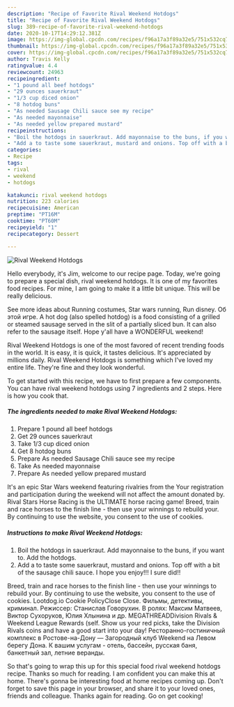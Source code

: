 ```yaml
---
description: "Recipe of Favorite Rival Weekend Hotdogs"
title: "Recipe of Favorite Rival Weekend Hotdogs"
slug: 389-recipe-of-favorite-rival-weekend-hotdogs
date: 2020-10-17T14:29:12.381Z
image: https://img-global.cpcdn.com/recipes/f96a17a3f89a32e5/751x532cq70/rival-weekend-hotdogs-recipe-main-photo.jpg
thumbnail: https://img-global.cpcdn.com/recipes/f96a17a3f89a32e5/751x532cq70/rival-weekend-hotdogs-recipe-main-photo.jpg
cover: https://img-global.cpcdn.com/recipes/f96a17a3f89a32e5/751x532cq70/rival-weekend-hotdogs-recipe-main-photo.jpg
author: Travis Kelly
ratingvalue: 4.4
reviewcount: 24963
recipeingredient:
- "1 pound all beef hotdogs"
- "29 ounces sauerkraut"
- "1/3 cup diced onion"
- "8 hotdog buns"
- "As needed Sausage Chili sauce see my recipe"
- "As needed mayonnaise"
- "As needed yellow prepared mustard"
recipeinstructions:
- "Boil the hotdogs in sauerkraut. Add mayonnaise to the buns, if you want to. Add the hotdogs."
- "Add a to taste some sauerkraut, mustard and onions. Top off with a bit of the sausage chili sauce. I hope you enjoy!!! I sure did!!"
categories:
- Recipe
tags:
- rival
- weekend
- hotdogs

katakunci: rival weekend hotdogs 
nutrition: 223 calories
recipecuisine: American
preptime: "PT16M"
cooktime: "PT60M"
recipeyield: "1"
recipecategory: Dessert

---
```



![Rival Weekend Hotdogs](https://img-global.cpcdn.com/recipes/f96a17a3f89a32e5/751x532cq70/rival-weekend-hotdogs-recipe-main-photo.jpg)

Hello everybody, it's Jim, welcome to our recipe page. Today, we're going to prepare a special dish, rival weekend hotdogs. It is one of my favorites food recipes. For mine, I am going to make it a little bit unique. This will be really delicious.

See more ideas about Running costumes, Star wars running, Run disney. Об этой игре. A hot dog (also spelled hotdog) is a food consisting of a grilled or steamed sausage served in the slit of a partially sliced bun. It can also refer to the sausage itself. Hope y&#39;all have a WONDERFUL weekend!

Rival Weekend Hotdogs is one of the most favored of recent trending foods in the world. It is easy, it is quick, it tastes delicious. It's appreciated by millions daily. Rival Weekend Hotdogs is something which I've loved my entire life. They're fine and they look wonderful.


To get started with this recipe, we have to first prepare a few components. You can have rival weekend hotdogs using 7 ingredients and 2 steps. Here is how you cook that.

<!--inarticleads1-->

##### The ingredients needed to make Rival Weekend Hotdogs:

1. Prepare 1 pound all beef hotdogs
1. Get 29 ounces sauerkraut
1. Take 1/3 cup diced onion
1. Get 8 hotdog buns
1. Prepare As needed Sausage Chili sauce see my recipe
1. Take As needed mayonnaise
1. Prepare As needed yellow prepared mustard


It&#39;s an epic Star Wars weekend featuring rivalries from the Your registration and participation during the weekend will not affect the amount donated by. Rival Stars Horse Racing is the ULTIMATE horse racing game! Breed, train and race horses to the finish line - then use your winnings to rebuild your. By continuing to use the website, you consent to the use of cookies. 

<!--inarticleads2-->

##### Instructions to make Rival Weekend Hotdogs:

1. Boil the hotdogs in sauerkraut. Add mayonnaise to the buns, if you want to. Add the hotdogs.
1. Add a to taste some sauerkraut, mustard and onions. Top off with a bit of the sausage chili sauce. I hope you enjoy!!! I sure did!!


Breed, train and race horses to the finish line - then use your winnings to rebuild your. By continuing to use the website, you consent to the use of cookies. Lootdog.io Cookie PolicyClose Close. Фильмы, детективы, криминал. Режиссер: Станислав Говорухин. В ролях: Максим Матвеев, Виктор Сухоруков, Юлия Хлынина и др. MEGATHREADDivision Rivals &amp; Weekend League Rewards (self. Show us your red picks, take the Division Rivals coins and have a good start into your day! Ресторанно-гостиничный комплекс в Ростове-на-Дону — Загородный клуб Weekend на Левом берегу Дона. К вашим услугам - отель, бассейн, русская баня, банкетный зал, летние веранды. 

So that's going to wrap this up for this special food rival weekend hotdogs recipe. Thanks so much for reading. I am confident you can make this at home. There's gonna be interesting food at home recipes coming up. Don't forget to save this page in your browser, and share it to your loved ones, friends and colleague. Thanks again for reading. Go on get cooking!
